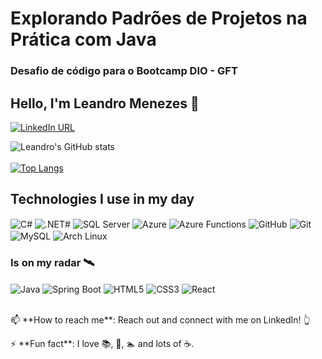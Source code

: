 # Explorando Padrões de Projetos na Prática com Java
### Desafio de código para o Bootcamp DIO - GFT
## Hello, I'm Leandro Menezes 🚀

[![LinkedIn URL](https://img.shields.io/static/v1?color=blue&label=linkedin&logo=linkedin&logoColor=white&style=for-the-badge&message=Connect)](https://www.linkedin.com/in/leandromenezesnascimento/)

![Leandro's GitHub stats](https://github-readme-stats.vercel.app/api?username=Leandromenezes81&show_icons=true&theme=dracula) </br></br>
[![Top Langs](https://github-readme-stats.vercel.app/api/top-langs/?username=Leandromenezes81&hide_progress=true&theme=dracula)](https://github.com/Leandromenezes81/github-readme-stats)

## Technologies I use in my day
<div style="display: inline-block">
  <img align="center" alt="C#" src="https://img.shields.io/badge/C%23-239120?style=for-the-badge&logo=c-sharp&logoColor=white" />
  <img align="center" alt=".NET#" src="https://img.shields.io/badge/.NET-5C2D91?style=for-the-badge&logo=.net&logoColor=white" />
  <img align="center" alt="SQL Server" src="https://img.shields.io/badge/Microsoft_SQL_Server-CC2927?style=for-the-badge&logo=microsoft-sql-server&logoColor=white" />  
  <img align="center" alt="Azure" src="https://img.shields.io/badge/Microsoft_Azure-0089D6?style=for-the-badge&logo=microsoft-azure&logoColor=white" />
  <img align="center" alt="Azure Functions" src="https://img.shields.io/badge/Azure_Functions-0062AD?style=for-the-badge&logo=azure-functions&logoColor=white" />  
  <img align="center" alt="GitHub" src="https://img.shields.io/badge/GitHub-100000?style=for-the-badge&logo=github&logoColor=white" />
  <img align="center" alt="Git" src="https://img.shields.io/badge/GIT-E44C30?style=for-the-badge&logo=git&logoColor=white" />  
  <img align="center" alt="MySQL" src="https://img.shields.io/badge/MySQL-005C84?style=for-the-badge&logo=mysql&logoColor=white" />
  <img align="center" alt="Arch Linux" src="https://img.shields.io/badge/Arch_Linux-1793D1?style=for-the-badge&logo=arch-linux&logoColor=white" />  
</div>

### Is on my radar 🛰️

<div style="display: inline-block">
  <img align="center" alt="Java" src="https://img.shields.io/badge/Java-ED8B00?style=for-the-badge&logo=openjdk&logoColor=white" />
  <img align="center" alt="Spring Boot" src="https://img.shields.io/badge/Spring-6DB33F?style=for-the-badge&logo=spring&logoColor=white" />  
  <img align="center" alt="HTML5" src="https://img.shields.io/badge/HTML-239120?style=for-the-badge&logo=html5&logoColor=white" />
  <img align="center" alt="CSS3" src="https://img.shields.io/badge/CSS3-1572B6?style=for-the-badge&logo=css3&logoColor=white" />
  <img align="center" alt="React" src="https://img.shields.io/badge/React-20232A?style=for-the-badge&logo=react&logoColor=61DAFB" /> 
  <br /><br />
  <p>📫 **How to reach me**: Reach out and connect with me on LinkedIn! 👆</p>
  <p>⚡ **Fun fact**: I love 📚, 🎸, 🏊 and lots of ☕.</p>
</div>

